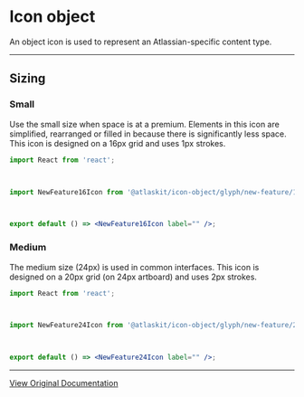 # Icon object

An object icon is used to represent an Atlassian-specific content type.

---

## Sizing

### Small

Use the small size when space is at a premium. Elements in this icon are simplified, rearranged or filled in because there is significantly less space. This icon is designed on a 16px grid and uses 1px strokes. 

```jsx
import React from 'react';



import NewFeature16Icon from '@atlaskit/icon-object/glyph/new-feature/16';



export default () => <NewFeature16Icon label="" />;
```

### Medium

The medium size (24px) is used in common interfaces. This icon is designed on a 20px grid (on 24px artboard) and uses 2px strokes. 

```jsx
import React from 'react';



import NewFeature24Icon from '@atlaskit/icon-object/glyph/new-feature/24';



export default () => <NewFeature24Icon label="" />;
```

---

[View Original Documentation](https://atlassian.design/components/icon-object/examples)
